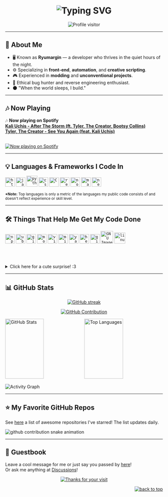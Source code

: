 <h1 align="center">
  <img src="https://readme-typing-svg.demolab.com?font=Fira+Code&size=32&pause=1000&color=A073FF&center=true&vCenter=true&width=800&lines=Ryumargin+%7C+Full+Stack+Developer;Automation+and+Creative+Scripting;Mastering+Code+in+the+Shadows" alt="Typing SVG" />
</h1>

<div align="center">
  <img src="https://komarev.com/ghpvc/?username=Ryumargin&label=Profile+Views&color=A073FF&style=flat-square" alt="Profile visitor" />
</div>

---

## 🧠 About Me
- 🖥️ Known as **Ryumargin** — a developer who thrives in the quiet hours of the night.
- ⚙️ Specializing in **front-end**, **automation**, and **creative scripting**.
- 🎮 Experienced in **modding** and **unconventional projects**.
- 🧪 Ethical bug hunter and reverse engineering enthusiast.
- 🌑 "When the world sleeps, I build."

---

## :notes: Now Playing
🎶 **Now playing on Spotify**  
<a href="https://open.spotify.com/track/2gZUPNdnz5Y45eiGxpHGSc"><b>Kali Uchis - After The Storm (ft. Tyler, The Creator, Bootsy Collins)</b></a>  
<a href="https://open.spotify.com/track/0CAfXk7DXMnon4gLudAp7J"><b>Tyler, The Creator - See You Again (feat. Kali Uchis)</b></a>  

</br>
<a href="https://open.spotify.com/user/31lnn6iv3gugv4kpc2mjusnwv7cq">
  <img src="https://spotify-now-playing-carol42.vercel.app/api/spotify" alt="Now playing on Spotify" >
</a>

---

## :bulb: Languages & Frameworks I Code In
<code><img title="HTML 5" alt="html5" width="30px" src="https://cdn.jsdelivr.net/gh/devicons/devicon/icons/html5/html5-original.svg" /></code>
<code><img title="JavaScript" alt="javascript" width="30px" src="https://cdn.jsdelivr.net/gh/devicons/devicon/icons/javascript/javascript-original.svg" /></code>
<code><img title="Python" alt="python" width="35px" src="https://cdn.jsdelivr.net/gh/devicons/devicon/icons/python/python-original.svg" /></code>
<code><img title="CSS 3" alt="css 3" width="30px" src="https://cdn.jsdelivr.net/gh/devicons/devicon/icons/css3/css3-original.svg" /></code>
<code><img title="C" alt="C" width="30px" src="https://cdn.jsdelivr.net/gh/devicons/devicon/icons/c/c-original.svg" /></code>
<code><img title="ReactJS" alt="react js" width="30px" src="https://cdn.jsdelivr.net/gh/devicons/devicon/icons/react/react-original.svg" /></code>
<code><img title="NodeJS" alt="node js" width="30px" src="https://cdn.jsdelivr.net/gh/devicons/devicon/icons/nodejs/nodejs-original.svg" /></code>
<code><img title="Markdown" alt="markdown" width="30px" src="https://cdn.jsdelivr.net/gh/devicons/devicon/icons/markdown/markdown-original.svg" /></code>
<code><img title="Next.js" alt="next.js" width="30px" src="https://cdn.jsdelivr.net/gh/devicons/devicon/icons/nextjs/nextjs-original.svg" /></code>

<sup><b>*Note:</b> Top languages is only a metric of the languages my public code consists of and doesn't reflect experience or skill level.</sup>

---

## :hammer_and_wrench: Things That Help Me Get My Code Done
<code><img title="npm" alt="npm" width="30px" src="https://cdn.jsdelivr.net/gh/devicons/devicon/icons/npm/npm-original-wordmark.svg" /></code>
<code><img title="Ubuntu" alt="ubuntu" width="30px" src="https://cdn.jsdelivr.net/gh/devicons/devicon/icons/ubuntu/ubuntu-plain.svg" /></code>
<code><img title="Git" alt="git" width="30px" src="https://cdn.jsdelivr.net/gh/devicons/devicon/icons/git/git-original.svg" /></code>
<code><img title="Mozilla Firefox" alt="mozilla firefox" width="30px" src="https://cdn.jsdelivr.net/gh/devicons/devicon/icons/firefox/firefox-original.svg" /></code>
<code><img title="VS Code" alt="visual studio code" width="30px" src="https://cdn.jsdelivr.net/gh/devicons/devicon/icons/vscode/vscode-original.svg" /></code>
<code><img title="MS Windows" alt="microsoft windows" width="30px" src="https://cdn.jsdelivr.net/gh/devicons/devicon/icons/windows8/windows8-original.svg" /></code>
<code><img title="Yarn" alt="yarn" width="30px" src="https://cdn.jsdelivr.net/gh/devicons/devicon/icons/yarn/yarn-original.svg" /></code>
<code><img title="Heroku" alt="heroku" width="30px" src="https://cdn.jsdelivr.net/gh/devicons/devicon/icons/heroku/heroku-original-wordmark.svg" /></code>
<code><img title="GitHub" alt="github" width="30px" src="https://cdn.jsdelivr.net/gh/devicons/devicon/icons/github/github-original.svg" /></code>
<code><img title="GIMP" alt="GNU Image Manipulation Program - GIMP" width="40px" src="https://cdn.jsdelivr.net/gh/devicons/devicon/icons/gimp/gimp-original.svg" /></code>
<code><img title="Linux" alt="linux" width="35px" src="https://cdn.jsdelivr.net/gh/devicons/devicon/icons/linux/linux-original.svg" /></code>

</br></br>
<details>
<summary>Click here for a cute surprise! :3</summary>
<img src="https://cat-gifs.cyclic.app">
</details>

---

## 📊 GitHub Stats
<p align="center">
  <a href="https://github.com/Ryumargin">
    <img src="https://github-readme-streak-stats.herokuapp.com/?user=Ryumargin&theme=radical&border=A073FF&background=0D1117" alt="GitHub streak"/>
  </a>
</p>

<p align="center">
  <a href="https://github.com/Ryumargin">
    <img src="https://github-profile-summary-cards.vercel.app/api/cards/profile-details?username=Ryumargin&theme=radical" alt="GitHub Contribution"/>
  </a>
</p>

<a>
  <a href="https://github.com/Ryumargin"><img alt="GitHub Stats" src="https://denvercoder1-github-readme-stats.vercel.app/api?username=Ryumargin&show_icons=true&count_private=true&theme=react&border_color=A073FF&bg_color=0D1117&title_color=A073FF&icon_color=F8D866" height="192px" width="49.5%"/></a>
  <a href="https://github.com/Ryumargin"><img alt="Top Languages" src="https://denvercoder1-github-readme-stats.vercel.app/api/top-langs/?username=Ryumargin&langs_count=8&layout=compact&theme=react&border_color=A073FF&bg_color=0D1117&title_color=A073FF&icon_color=F8D866" height="192px" width="49.5%"/></a>
  <br/>
</a>

![Activity Graph](https://github-readme-activity-graph.vercel.app/graph?username=Ryumargin&custom_title=Ryumargin%20GitHub%20Activity%20Graph&bg_color=0D1117&color=A073FF&line=A073FF&point=A073FF&area_color=FFFFFF&title_color=FFFFFF&area=true)

---

## :star: My Favorite GitHub Repos
See <a href="https://github.com/Ryumargin?tab=stars">here</a> a list of awesome repositories I've starred! The list updates daily.

<img alt="github contribution snake animation" src="https://github.com/Ryumargin/Ryumargin/blob/output/github-contribution-grid-snake.svg">

---

## :book: Guestbook
Leave a cool message for me or just say you passed by <a href="https://github.com/Ryumargin/Ryumargin/issues/new?template=guestbook-entry.md">here</a>!  
Or ask me anything at <a href="https://github.com/Ryumargin/Ryumargin/discussions/new/choose">Discussions</a>!

<div align="center">
    <a href="https://git.io/typing-svg">
        <img alt="Thanks for your visit" src="https://readme-typing-svg.demolab.com?font=Roboto+Slab&size=24&pause=1000&color=A073FF&center=true&vCenter=true&width=435&lines=Thanks+for+your+visit!" >
    </a>
</div>

<p align="right"><a href="#top"><img src="https://img.shields.io/static/v1?label&message=back+to+top&color=A073FF&style=flat&logo" alt="back to top" /></a></p>
